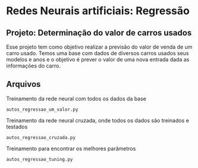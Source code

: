 # Redes Neurais artificiais: Regressão
## Projeto: Determinação do valor de carros usados

Esse projeto tem como objetivo realizar a previsão do valor de venda de um carro usado. Temos uma base com dados de diversos carros usados seus modelos e anos e o objetivo é prever o valor de uma nova entrada dada as informações do carro.

## Arquivos

Treinamento da rede neural com todos os dados da base

    autos_regressao_um_valor.py

Treinamento da rede neural cruzada, onde todos os dados são treinados e testados

    autos_regressao_cruzada.py

Treinamento para encontrar os melhores parâmetros

    autos_regressao_tuning.py
